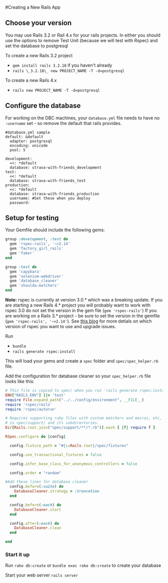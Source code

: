 #Creating a New Rails App

## Choose your version

You may use Rails 3.2 or Rail 4.x for your rails projects.  In either you should use the options to remove Test Unit (because we will test with Rspec) and set the database to postgresql

To create a new Rails 3.2 project

  * `gem install rails 3.2.18` if you haven't already
  * `rails \_3.2.18\_ new PROJECT_NAME -T -d=postgresql`

To create a new Rails 4.x

 * `rails new PROJECT_NAME -T -d=postgresql`

## Configure the database

For working on the DBC machines, your `database.yml` file needs to have no `:username` set - so remove the default that rails provides.

```
#database.yml sample
default: &default
  adapter: postgresql
  encoding: unicode
  pool: 5

development:
  <<: *default
  database: strava-with-friends_development
test:
  <<: *default
  database: strava-with-friends_test
production:
  <<: *default
  database: strava-with-friends_production
  username: #Set these when you deploy
  password:

```

## Setup for testing

Your Gemfile should include the following gems:
```ruby
group :development, :test do
  gem 'rspec-rails', '~>2.14'
  gem 'factory_girl_rails'
  gem 'faker'
end

group :test do
  gem 'capybara'
  gem 'selenium-webdriver'
  gem 'database_cleaner'
  gem 'shoulda-matchers'
end
```

**Note:** rspec is currently at version 3.0.* which was a breaking update.  If you are starting a new Rails 4.* project you will probably want to work with rspec 3.0 do not set the version in the gem file (`gem 'rspec-rails'`)  If you are working on a Rails 3.* project - be sure to set the version in the gemfile (`gem 'rspec-rails', '~>2.14'`). See [this blog](http://myronmars.to/n/dev-blog/2014/06/rspec-2-99-0-and-3-0-0-have-been-released) for more detials on which version of rspec you want to use and upgrade issues.

Run

* `bundle`
* `rails generate rspec:install`

This will load your gems and create a `spec` folder and `spec/spec_helper.rb` file.

Add the configuration for database cleaner so your `spec_helper.rb` file looks like this:

```ruby
# This file is copied to spec/ when you run 'rails generate rspec:install'
ENV["RAILS_ENV"] ||= 'test'
require File.expand_path("../../config/environment", __FILE__)
require 'rspec/rails'
require 'rspec/autorun'

# Requires supporting ruby files with custom matchers and macros, etc,
# in spec/support/ and its subdirectories.
Dir[Rails.root.join("spec/support/**/*.rb")].each { |f| require f }

RSpec.configure do |config|

  config.fixture_path = "#{::Rails.root}/spec/fixtures"

  config.use_transactional_fixtures = false

  config.infer_base_class_for_anonymous_controllers = false

  config.order = "random"

#Add these lines for database cleaner
  config.before(:suite) do
    DatabaseCleaner.strategy = :truncation
  end

  config.before(:each) do
    DatabaseCleaner.start
  end

  config.after(:each) do
    DatabaseCleaner.clean
  end

end
```
### Start it up

Run `rake db:create` or `bundle exec rake db:create` to create your database

Start your web server `rails server`

